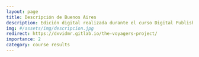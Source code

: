 ```yaml
---
layout: page
title: Descripción de Buenos Aires
description: Edición digital realizada durante el curso Digital Publishing with Minimal Computing (Maryland)
img: #/assets/img/descripcion.jpg
redirect: https://dxvidmr.gitlab.io/the-voyagers-project/
importance: 2
category: course results
---
```

